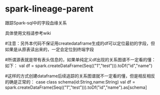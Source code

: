 # spark-lineage-parent
跟踪Spark-sql中的字段血缘关系

具体使用文档请参考wiki

#注意：另外本代码不保证用createdataframe生成的df可以定位最初的字段，但如果是从原表读出来的，一定会定位到终端字段

#所谓源表就是带有表头信息的，如果单纯定义df出现的关系图谱不一定看的懂：如下：
val df = spark.createDataFrame(Seq(("1","test"))).toDf("id","name")

#这样的方式创建dataframe后续追踪的关系图谱就不一定看的懂，但是相反相反的确是正常的：
case class schema(id:String,name:String)
val df = spark.createDataFrame(Seq(("1","test"))).toDf("id","name").as[schema]
